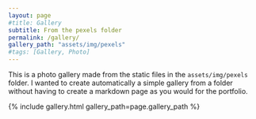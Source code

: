 ```yaml
---
layout: page
#title: Gallery
subtitle: From the pexels folder
permalink: /gallery/
gallery_path: "assets/img/pexels"
#tags: [Gallery, Photo]
---
```


This is a photo gallery made from the static files in the `assets/img/pexels` folder. 
I wanted to create automatically a simple gallery from a folder without having to create a markdown page as you would for the portfolio.


{% include gallery.html gallery_path=page.gallery_path %}
